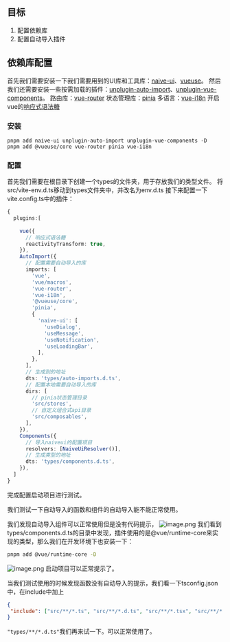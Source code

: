 ## 目标
1. 配置依赖库
2. 配置自动导入插件
## 依赖库配置
首先我们需要安装一下我们需要用到的UI库和工具库：[naive-ui](https://www.naiveui.com/zh-CN/os-theme)、[vueuse](https://vueuse.org/)。
然后我们还需要安装一些按需加载的插件：[unplugin-auto-import](https://github.com/antfu/unplugin-auto-import)、[unplugin-vue-components](https://github.com/antfu/unplugin-vue-components)。
路由库：[vue-router](https://router.vuejs.org/zh/introduction.html)
状态管理库：[pinia](https://pinia.vuejs.org/)
多语言：[vue-i18n](https://vue-i18n.intlify.dev/)
开启vue的[响应式语法糖](https://cn.vuejs.org/guide/extras/reactivity-transform.html#refs-vs-reactive-variables)
### 安装
```shell
pnpm add naive-ui unplugin-auto-import unplugin-vue-components -D
pnpm add @vueuse/core vue-router pinia vue-i18n

```
### 配置
首先我们需要在根目录下创建一个types的文件夹，用于存放我们的类型文件。
将src/vite-env.d.ts移动到types文件夹中，并改名为env.d.ts
接下来配置一下vite.config.ts中的插件：

```typescript
{
  plugins:[
    
    vue({
      // 响应式语法糖
      reactivityTransform: true,
    }),
    AutoImport({
      // 配置需要自动导入的库
      imports: [
        'vue',
        'vue/macros',
        'vue-router',
        'vue-i18n',
        '@vueuse/core',
        'pinia',
        {
          'naive-ui': [
            'useDialog',
            'useMessage',
            'useNotification',
            'useLoadingBar',
          ],
        },
      ],
      // 生成到的地址
      dts: 'types/auto-imports.d.ts',
      // 配置本地需要自动导入的库
      dirs: [
        // pinia状态管理目录
        'src/stores',
        // 自定义组合式api目录
        'src/composables',
      ],
    }),
    Components({
      // 导入naiveui的配置项目
      resolvers: [NaiveUiResolver()],
      // 生成类型的地址
      dts: 'types/components.d.ts',
    }),
  ]
}
```
完成配置启动项目进行测试。

我们测试一下自动导入的函数和组件的自动导入能不能正常使用。

我们发现自动导入组件可以正常使用但是没有代码提示，
![image.png](https://cdn.nlark.com/yuque/0/2022/png/10377041/1667778607785-9a6a3184-58db-498c-bae3-388f87e28f5b.png#clientId=u6ecc8eb3-54c7-4&from=paste&height=201&id=u3f2d3be8&name=image.png&originHeight=201&originWidth=517&originalType=binary&ratio=1&rotation=0&showTitle=false&size=34378&status=done&style=none&taskId=uebf23678-a98b-4779-b65d-e64567586c5&title=&width=517)
我们看到types/components.d.ts的目录中发现，插件使用的是@vue/runtime-core来实现的类型，那么我们在开发环境下也安装一下：

```bash
pnpm add @vue/runtime-core -D
```
![image.png](https://cdn.nlark.com/yuque/0/2022/png/10377041/1667778640792-6985ac06-3d20-4384-b800-d2bbacf09f0d.png#clientId=u6ecc8eb3-54c7-4&from=paste&height=119&id=u7a8aa5dc&name=image.png&originHeight=119&originWidth=417&originalType=binary&ratio=1&rotation=0&showTitle=false&size=12534&status=done&style=none&taskId=u65035269-b457-42eb-b2c1-b65e981ffe1&title=&width=417)
启动项目可以正常提示了。

当我们测试使用的时候发现函数没有自动导入的提示，我们看一下tsconfig.json中，在include中加上
```json
{
 "include": ["src/**/*.ts", "src/**/*.d.ts", "src/**/*.tsx", "src/**/*.vue","types/**/*.d.ts"],
}
```
`"types/**/*.d.ts"`我们再来试一下。可以正常使用了。
